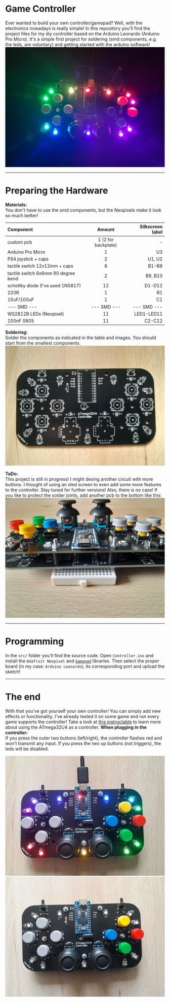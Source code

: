 # Game Controller
Ever wanted to build your own controller/gamepad? Well, with the electronics nowadays is really simple! In this repository you'll find the project files for my diy controller based on the Arduino Leonardo (Arduino Pro Micro). It's a simple first project for soldering (smd components, e.g. the leds, are voluntary) and getting started with the arduino software!
![Controller](https://github.com/Donut-Studio/Arduino-Leonardo-Game-Controller/blob/main/images/Controller.jpg)


***
# Preparing the Hardware

**Materials:**<br>
You don't have to use the smd components, but the Neopixels make it look so much better! 

| Component | Amount | Silkscreen label |
|:----------|:------:|-----------------:|
| custom pcb | 1 (2 for backplate) | - |
| Arduino Pro Micro | 1 | U3 |
| PS4 joystick + caps | 2 | U1, U2 |
| tactile switch 12x12mm + caps | 8 | B1-B8 |
| tactile switch 6x6mm 90 degree bend | 2 | B9, B10 |
| schottky diode (I've used 1N5817) | 12 | D1-D12 |
| 220R | 1 | R1 |
| 10uF/100uF | 1 | C1 |
| --- SMD --- | --- SMD --- | --- SMD --- |
| WS2812B LEDs (Neopixel) | 11 | LED1-LED11 |
| 100nF 0805 | 11 | C2-C12 |

**Soldering:**<br>
Solder the components as indicated in the table and images. You should start from the smallest components.
![PCB Front](https://github.com/Donut-Studio/Arduino-Leonardo-Game-Controller/blob/main/images/PCB_Front.jpg)

**ToDo:**<br>
This project is still in progress! I might desing another circuit with more buttons.
I thought of using an oled screen to even add some more features to the controller. Stay tuned for further versions!
Also, there is no case! If you like to protect the solder joints, add another pcb to the bottom like this:
![PCB Case](https://github.com/Donut-Studio/Arduino-Leonardo-Game-Controller/blob/main/images/Controller_Case.jpg)


***
# Programming
In the `src/` folder you'll find the source code. Open `Controller.ino` and install the `Adafruit Neopixel` and [`Gamepad`](https://github.com/GAMELASTER/ArduinoGamepad) libraries.
Then select the proper board (in my case: `Arduino Leonardo`), its corresponding port and upload the sketch!


***
# The end
With that you've got yourself your own controller!
You can simply add new effects or functionality.
I've already tested it on some game and not every game supports the controller!
Take a look at [this instructable](https://www.instructables.com/Arduino-LeonardoMicroATMega32u4-As-GamepadGame-Con/) to learn more about using the ATmega32U4 as a controller.
**When plugging in the controller:**<br>
If you press the outer two buttons (left/right), the controller flashes red and won't transmit any input.
If you press the two up buttons (not triggers), the leds will be disabled.

![Controller on](https://github.com/Donut-Studio/Arduino-Leonardo-Game-Controller/blob/main/images/Controller_On.jpg)
![Controller off](https://github.com/Donut-Studio/Arduino-Leonardo-Game-Controller/blob/main/images/Controller_Off.jpg)